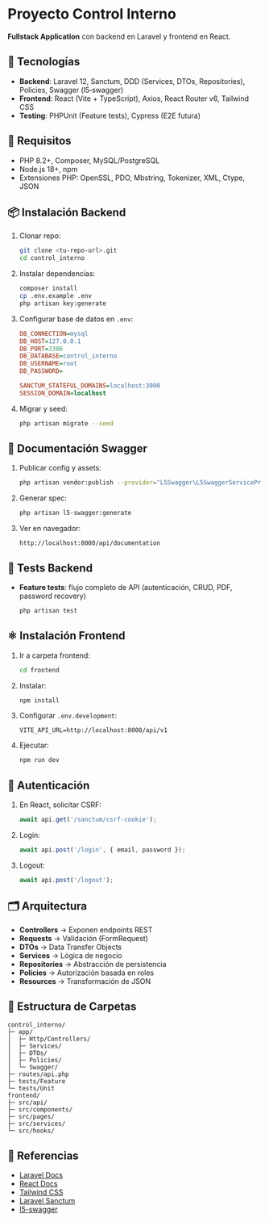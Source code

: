 # Proyecto Control Interno

**Fullstack Application** con backend en Laravel y frontend en React.

## 🔧 Tecnologías

* **Backend**: Laravel 12, Sanctum, DDD (Services, DTOs, Repositories), Policies, Swagger (l5‑swagger)
* **Frontend**: React (Vite + TypeScript), Axios, React Router v6, Tailwind CSS
* **Testing**: PHPUnit (Feature tests), Cypress (E2E futura)

## 🚀 Requisitos

* PHP 8.2+, Composer, MySQL/PostgreSQL
* Node.js 18+, npm
* Extensiones PHP: OpenSSL, PDO, Mbstring, Tokenizer, XML, Ctype, JSON

## 📦 Instalación Backend

1. Clonar repo:

   ```bash
   git clone <tu-repo-url>.git
   cd control_interno
   ```
2. Instalar dependencias:

   ```bash
   composer install
   cp .env.example .env
   php artisan key:generate
   ```
3. Configurar base de datos en `.env`:

   ```ini
   DB_CONNECTION=mysql
   DB_HOST=127.0.0.1
   DB_PORT=3306
   DB_DATABASE=control_interno
   DB_USERNAME=root
   DB_PASSWORD=

   SANCTUM_STATEFUL_DOMAINS=localhost:3000
   SESSION_DOMAIN=localhost
   ```
4. Migrar y seed:

   ```bash
   php artisan migrate --seed
   ```

## 📑 Documentación Swagger

1. Publicar config y assets:

   ```bash
   php artisan vendor:publish --provider="L5Swagger\L5SwaggerServiceProvider"
   ```
2. Generar spec:

   ```bash
   php artisan l5-swagger:generate
   ```
3. Ver en navegador:

   ```
   http://localhost:8000/api/documentation
   ```

## 🧪 Tests Backend

* **Feature tests**: flujo completo de API (autenticación, CRUD, PDF, password recovery)

  ```bash
  php artisan test
  ```

## ⚛️ Instalación Frontend

1. Ir a carpeta frontend:

   ```bash
   cd frontend
   ```
2. Instalar:

   ```bash
   npm install
   ```
3. Configurar `.env.development`:

   ```env
   VITE_API_URL=http://localhost:8000/api/v1
   ```
4. Ejecutar:

   ```bash
   npm run dev
   ```

## 🔐 Autenticación

1. En React, solicitar CSRF:

   ```ts
   await api.get('/sanctum/csrf-cookie');
   ```
2. Login:

   ```ts
   await api.post('/login', { email, password });
   ```
3. Logout:

   ```ts
   await api.post('/logout');
   ```

## 🗂 Arquitectura

* **Controllers** → Exponen endpoints REST
* **Requests** → Validación (FormRequest)
* **DTOs** → Data Transfer Objects
* **Services** → Lógica de negocio
* **Repositories** → Abstracción de persistencia
* **Policies** → Autorización basada en roles
* **Resources** → Transformación de JSON

## 📄 Estructura de Carpetas

```
control_interno/
├─ app/
│  ├─ Http/Controllers/
│  ├─ Services/
│  ├─ DTOs/
│  ├─ Policies/
│  └─ Swagger/
├─ routes/api.php
├─ tests/Feature
└─ tests/Unit
frontend/
├─ src/api/
├─ src/components/
├─ src/pages/
├─ src/services/
└─ src/hooks/
```

## 📖 Referencias

* [Laravel Docs](https://laravel.com/docs)
* [React Docs](https://reactjs.org/docs)
* [Tailwind CSS](https://tailwindcss.com/docs)
* [Laravel Sanctum](https://laravel.com/docs/sanctum)
* [l5-swagger](https://github.com/DarkaOnLine/L5-Swagger)


